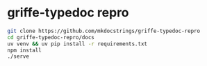 # griffe-typedoc repro

```bash
git clone https://github.com/mkdocstrings/griffe-typedoc-repro
cd griffe-typedoc-repro/docs
uv venv && uv pip install -r requirements.txt
npm install
./serve
```
